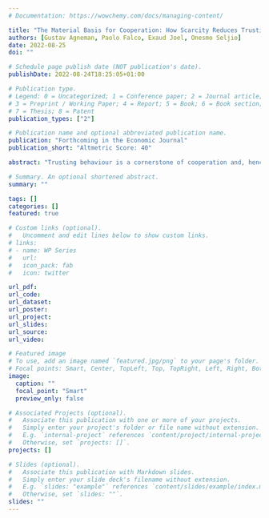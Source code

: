 ```yaml
---
# Documentation: https://wowchemy.com/docs/managing-content/

title: "The Material Basis for Cooperation: How Scarcity Reduces Trusting Behaviour"
authors: [Gustav Agneman, Paolo Falco, Exaud Joel, Onesmo Seljio]
date: 2022-08-25
doi: ""

# Schedule page publish date (NOT publication's date).
publishDate: 2022-08-24T18:25:05+01:00

# Publication type.
# Legend: 0 = Uncategorized; 1 = Conference paper; 2 = Journal article;
# 3 = Preprint / Working Paper; 4 = Report; 5 = Book; 6 = Book section;
# 7 = Thesis; 8 = Patent
publication_types: ["2"]

# Publication name and optional abbreviated publication name.
publication: "Forthcoming in the Economic Journal"
publication_short: "Altmetric Score: 40"

abstract: "Trusting behaviour is a cornerstone of cooperation and, hence, economic performance, not least in poorer communities where economic transactions often rely on informal agreements. But trusting behaviour is potentially costly since the counterpart may decide to defect. In this study, we investigate whether food scarcity influences the level of trusting behaviour in rural Tanzania by leveraging quasi-experimental variation in food supply induced by the harvest. Through a lab-in-the-field experiment, we document that farmers display lower levels of trusting behaviour during the lean season compared to the abundant season and show that the difference is explained by variation in food scarcity."

# Summary. An optional shortened abstract.
summary: ""

tags: []
categories: []
featured: true

# Custom links (optional).
#   Uncomment and edit lines below to show custom links.
# links:
# - name: WP Series
#   url: 
#   icon_pack: fab
#   icon: twitter

url_pdf: 
url_code:
url_dataset:
url_poster:
url_project:
url_slides:
url_source:
url_video:

# Featured image
# To use, add an image named `featured.jpg/png` to your page's folder. 
# Focal points: Smart, Center, TopLeft, Top, TopRight, Left, Right, BottomLeft, Bottom, BottomRight.
image:
  caption: ""
  focal_point: "Smart"
  preview_only: false

# Associated Projects (optional).
#   Associate this publication with one or more of your projects.
#   Simply enter your project's folder or file name without extension.
#   E.g. `internal-project` references `content/project/internal-project/index.md`.
#   Otherwise, set `projects: []`.
projects: []

# Slides (optional).
#   Associate this publication with Markdown slides.
#   Simply enter your slide deck's filename without extension.
#   E.g. `slides: "example"` references `content/slides/example/index.md`.
#   Otherwise, set `slides: ""`.
slides: ""
---
```

